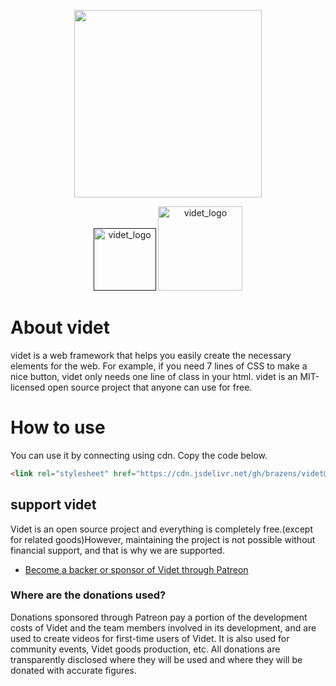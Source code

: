 <p align="center"><a href="https://videt.xyz" target="_blank" rel="noopener noreferrer"><img width="300" src="https://asset.brazens.studio/images/1635768525582.png"></a></p>
<p align="center">
   <a href="" target="_blank" rel="noopener noreferrer"><img width="100" src="https://img.shields.io/apm/l/vim-mode?" alt="videt_logo"></a>
   <a href="#" target="_blank" rel="noopener noreferrer"><img width="135" src="https://img.shields.io/badge/Version-V%200.4.0-brightgreen" alt="videt_logo"></a>
</p>
 
<h1>About videt</h1>
videt is a web framework that helps you easily create the necessary elements for the web.
For example, if you need 7 lines of CSS to make a nice button, videt only needs one line of class in your html.
videt is an MIT-licensed open source project that anyone can use for free.

# How to use
You can use it by connecting using cdn. Copy the code below.

```HTML
<link rel="stylesheet" href="https://cdn.jsdelivr.net/gh/brazens/videt@v0.4.0/dist/videt.min.css" integrity="sha384-BYWysEuve/bamx00orIu11N201JgZj0Bx0Z3EdcTEmKKl3cf6opMa2nZ3ZXT5Fur" crossorigin="anonymous">
```


<h2>support videt</h2>
Videt is an open source project and everything is completely free.(except for related goods)However, maintaining the project is not possible without financial support, and that is why we are supported.

> 

- [Become a backer or sponsor of Videt through Patreon](https://www.patreon.com/leeminjun?fan_landing=true)


### Where are the donations used?
Donations sponsored through Patreon pay a portion of the development costs of Videt and the team members involved in its development, and are used to create videos for first-time users of Videt. It is also used for community events, Videt goods production, etc. All donations are transparently disclosed where they will be used and where they will be donated with accurate figures.

